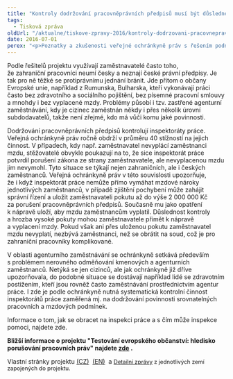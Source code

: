 ```yaml
---
title: "Kontroly dodržování pracovněprávních předpisů musí být důsledné"
tags:
  - Tisková zpráva
oldUrl: "/aktualne/tiskove-zpravy-2016/kontroly-dodrzovani-pracovnepravnich-predpisu-musi-byt-dusledne"
date: 2016-07-01
perex: "<p>Poznatky a zkušenosti veřejné ochránkyně práv s řešením podnětů v oblasti pracovněprávních vztahů se uplatnily v rámci projektu „Testování evropského občanství: hledisko porušování pracovních práv“, realizovaného Multikulturním centrem Praha. Projekt se sice zaměřil na prověření dodržování rovných podmínek pro pracovníky ze států Evropské unie, ale s obdobnými problémy se setkávají i někteří čeští zaměstnanci. Je proto třeba, aby dohled nad dodržováním právních předpisů byl systematický a důsledný.</p>"
---
```


<!-- imported from the old website -->

<p>Podle řešitelů projektu využívají zaměstnavatelé často toho, že zahraniční pracovníci neumí česky a neznají české právní předpisy. Je tak pro ně těžké se protiprávnímu jednání bránit. Jde přitom o občany Evropské unie, například z Rumunska, Bulharska, kteří vykonávají práci často bez zdravotního a sociálního pojištění, bez písemné pracovní smlouvy a mnohdy i bez vyplacené mzdy. Problémy působí i tzv. zastřené agenturní zaměstnávání, kdy je cizinec zaměstnán někdy i přes několik úrovní subdodavatelů, takže není zřejmé, kdo má vůči komu jaké povinnosti.</p> <p>Dodržování pracovněprávních předpisů kontrolují inspektoráty práce. Veřejná ochránkyně práv ročně obdrží v průměru 40 stížností na jejich činnost. V případech, kdy např. zaměstnavatel nevyplácí zaměstnanci mzdu, stěžovatelé obvykle poukazují na to, že sice inspektorát práce potvrdil porušení zákona ze strany zaměstnavatele, ale nevyplacenou mzdu jim nevymohl. Tyto situace se týkají nejen zahraničních, ale i českých zaměstnanců. Veřejná ochránkyně práv v této souvislosti upozorňuje, že i když inspektorát práce nemůže přímo vymáhat mzdové nároky jednotlivých zaměstnanců, v případě zjištění pochybení může zahájit správní řízení a uložit zaměstnavateli pokutu až do výše 2 000 000 Kč za porušení pracovněprávních předpisů. Současně mu jako opatření k nápravě uloží, aby mzdu zaměstnancům vyplatil. Důslednost kontroly a hrozba vysoké pokuty mohou zaměstnavatele přimět k nápravě a vyplacení mzdy. Pokud však ani přes uloženou pokutu zaměstnavatel mzdu nevyplatí, nezbývá zaměstnanci, než se obrátit na soud, což je pro zahraniční pracovníky komplikované.</p> <p>V oblasti agenturního zaměstnávání se ochránkyně setkává především s problémem nerovného odměňování kmenových a agenturních zaměstnanců. Netýká se jen cizinců, ale jak ochránkyně již dříve upozorňovala, do podobné situace se dostávají například lidé se zdravotním postižením, kteří jsou rovněž často zaměstnávání prostřednictvím agentur práce. I zde je podle ochránkyně nutná systematická kontrolní činnost inspektorátů práce zaměřená mj. na dodržování povinnosti srovnatelných pracovních a mzdových podmínek.</p><p>Informace o tom, jak se obracet na inspekci práce a s čím může inspekce pomoci, najdete zde.</p><p><b>Bližší informace o projektu &quot;Testování evropského občanství: hledisko porušování pracovních práv&quot; najdete <a title="Otevření do nového okna" href="http://migrationonline.cz/Labcit_info_template.pdf" target="_blank">zde</a> <img alt="" src="https://www.ochrance.cz/typo3/ext/od_linkdesc/icons/external.gif" class="od_linkdesc_icon_external" />.</b></p> <p>Vlastní stránky projektu <a title="Otevření do nového okna" href="http://migraceonline.cz/cz/o-migracionline/projekty/testing-eu-citizenship-as-labour-citizenship-from-cases-of-labour-rights-violations-to-a-strengthened-labour-rights-regime" target="_blank">(CZ)</a> <img alt="" src="https://www.ochrance.cz/typo3/ext/od_linkdesc/icons/external.gif" class="od_linkdesc_icon_external" /> <a title="Otevření do nového okna" href="http://www.migrationonline.cz/en/about-us/current-projects/testing-eu-citizenship-as-labour-citizenship-from-cases-of-labour-rights-violations-to-a-strengthened-labour-rights-regime" target="_blank">(EN)</a> <img alt="" src="https://www.ochrance.cz/typo3/ext/od_linkdesc/icons/external.gif" class="od_linkdesc_icon_external" /> a <a href="http://www.migrationonline.cz/en/e-library/social-standards-at-risk-making-the-case-for-labour-citizenship-in-europe" style="font-size: 12.8px;">Detailní zprávy</a><span style="font-size: 12.8px;"> z jednotlivých zemí zapojených do projektu.</span></p>
